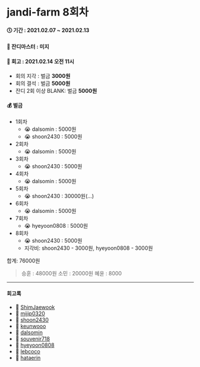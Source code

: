 # jandi-farm 8회차

#### 🕔 기간 : 2021.02.07 ~ 2021.02.13

#### 👑 잔디마스터 : 미지

#### 📌 회고 : 2021.02.14 오전 11시

- 회의 지각 : 벌금 **3000원**
- 회의 결석 : 벌금 **5000원**
- 잔디 2회 이상 BLANK: 벌금 **5000원**

#### 💰 벌금

- 1회차
  - 😭 dalsomin : 5000원
  - 😭 shoon2430 : 5000원
- 2회차
  - 😭 dalsomin : 5000원
- 3회차
  - 😭 shoon2430 : 5000원
- 4회차
  - 😭 dalsomin : 5000원
- 5회차
  - 😭 shoon2430 : 30000원(...)
- 6회차
  - 😭 dalsomin : 5000원
- 7회차
  - 😭 hyeyoon0808 : 5000원 
- 8회차
  - 😭 shoon2430 : 5000원
  - 지각비: shoon2430 - 3000원, hyeyoon0808 - 3000원

합계: 76000원
> 승훈 : 48000원
> 소민 : 20000원
> 혜윤 : 8000

---

#### 회고록

* 🌱 [ShimJaewook](https://github.com/jandifarm/jandi-farm-history/blob/master/jandi-farm-8%ED%9A%8C%EC%B0%A8/%ED%9A%8C%EA%B3%A0%EB%A1%9D/ShimJaewook.md)
* 🌱 [mijip0320](https://github.com/jandifarm/jandi-farm-history/blob/master/jandi-farm-8%ED%9A%8C%EC%B0%A8/%ED%9A%8C%EA%B3%A0%EB%A1%9D/mijip0320.md)
* 🌱 [shoon2430](https://github.com/jandifarm/jandi-farm-history/blob/master/jandi-farm-8%ED%9A%8C%EC%B0%A8/%ED%9A%8C%EA%B3%A0%EB%A1%9D/shoon2430.md)
* 🌱 [keunwooo](https://github.com/jandifarm/jandi-farm-history/blob/master/jandi-farm-8%ED%9A%8C%EC%B0%A8/%ED%9A%8C%EA%B3%A0%EB%A1%9D/keunwooo.md)
* 🌱 [dalsomin](https://github.com/jandifarm/jandi-farm-history/blob/master/jandi-farm-8%ED%9A%8C%EC%B0%A8/%ED%9A%8C%EA%B3%A0%EB%A1%9D/dalsomin.md)
* 🌱 [souvenir718](https://github.com/jandifarm/jandi-farm-history/blob/master/jandi-farm-8%ED%9A%8C%EC%B0%A8/%ED%9A%8C%EA%B3%A0%EB%A1%9D/souvenir718.md)
* 🌱 [hyeyoon0808](https://github.com/jandifarm/jandi-farm-history/blob/master/jandi-farm-8%ED%9A%8C%EC%B0%A8/%ED%9A%8C%EA%B3%A0%EB%A1%9D/hyeyoon0808.md)
* 🌱 [lebcoco](https://github.com/jandifarm/jandi-farm-history/blob/master/jandi-farm-8%ED%9A%8C%EC%B0%A8/%ED%9A%8C%EA%B3%A0%EB%A1%9D/lebcoco.md)
* 🌱 [hataerin](https://github.com/jandifarm/jandi-farm-history/blob/master/jandi-farm-8%ED%9A%8C%EC%B0%A8/%ED%9A%8C%EA%B3%A0%EB%A1%9D/hataerin.md)
